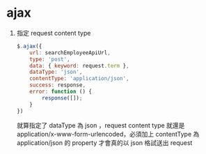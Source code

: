 # ajax

1. 指定 request content type

    ```javascript
    $.ajax({
        url: searchEmployeeApiUrl,
        type: 'post',
        data: { keyword: request.term },
        dataType: 'json',
        contentType: 'application/json',
        success: response,
        error: function () {
            response([]);
        }
    })
    ```

    就算指定了 dataType 為 json ，request content type 就還是 application/x-www-form-urlencoded，必須加上 contentType 為 application/json 的 property 才會真的以 json 格試送出 request
